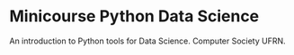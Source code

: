 # Minicourse Python Data Science
An introduction to Python tools for Data Science. Computer Society UFRN.
